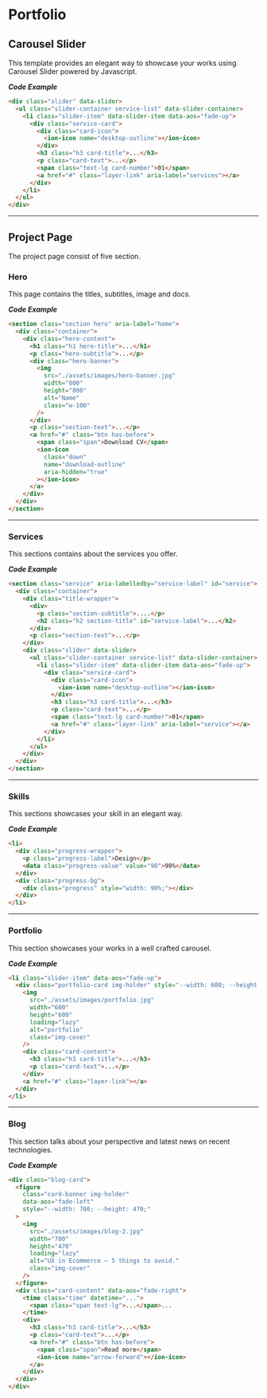 # Portfolio

## Carousel Slider

This template provides an elegant way to showcase your works using Carousel Slider powered by Javascript.

**_Code Example_**

```html
<div class="slider" data-slider>
  <ul class="slider-container service-list" data-slider-container>
    <li class="slider-item" data-slider-item data-aos="fade-up">
      <div class="service-card">
        <div class="card-icon">
          <ion-icon name="desktop-outline"></ion-icon>
        </div>
        <h3 class="h3 card-title">...</h3>
        <p class="card-text">...</p>
        <span class="text-lg card-number">01</span>
        <a href="#" class="layer-link" aria-label="services"></a>
      </div>
    </li>
  </ul>
</div>
```

---

## Project Page

The project page consist of five section.

### Hero

This page contains the titles, subtitles, image and docs.

**_Code Example_**

```html
<section class="section hero" aria-label="home">
  <div class="container">
    <div class="hero-content">
      <h1 class="h1 hero-title">...</h1>
      <p class="hero-subtitle">...</p>
      <div class="hero-banner">
        <img
          src="./assets/images/hero-banner.jpg"
          width="800"
          height="800"
          alt="Name"
          class="w-100"
        />
      </div>
      <p class="section-text">...</p>
      <a href="#" class="btn has-before">
        <span class="span">Download CV</span>
        <ion-icon
          class="down"
          name="download-outline"
          aria-hidden="true"
        ></ion-icon>
      </a>
    </div>
  </div>
</section>
```

---

### Services

This sections contains about the services you offer.

**_Code Example_**

```html
<section class="service" aria-labelledby="service-label" id="service">
  <div class="container">
    <div class="title-wrapper">
      <div>
        <p class="section-subtitle">....</p>
        <h2 class="h2 section-title" id="service-label">...</h2>
      </div>
      <p class="section-text">...</p>
    </div>
    <div class="slider" data-slider>
      <ul class="slider-container service-list" data-slider-container>
        <li class="slider-item" data-slider-item data-aos="fade-up">
          <div class="service-card">
            <div class="card-icon">
              <ion-icon name="desktop-outline"></ion-icon>
            </div>
            <h3 class="h3 card-title">...</h3>
            <p class="card-text">...</p>
            <span class="text-lg card-number">01</span>
            <a href="#" class="layer-link" aria-label="service"></a>
          </div>
        </li>
      </ul>
    </div>
  </div>
</section>
```

---

### Skills

This sections showcases your skill in an elegant way.

**_Code Example_**

```html
<li>
  <div class="progress-wrapper">
    <p class="progress-label">Design</p>
    <data class="progress-value" value="90">90%</data>
  </div>
  <div class="progress-bg">
    <div class="progress" style="width: 90%;"></div>
  </div>
</li>
```

---

### Portfolio

This section showcases your works in a well crafted carousel.

**_Code Example_**

```html
<li class="slider-item" data-aos="fade-up">
  <div class="portfolio-card img-holder" style="--width: 600; --height: 600;">
    <img
      src="./assets/images/portfolio.jpg"
      width="600"
      height="600"
      loading="lazy"
      alt="portfolio"
      class="img-cover"
    />
    <div class="card-content">
      <h3 class="h3 card-title">...</h3>
      <p class="card-text">...</p>
    </div>
    <a href="#" class="layer-link"></a>
  </div>
</li>
```

---

### Blog

This section talks about your perspective and latest news on recent technologies.

**_Code Example_**

```html
<div class="blog-card">
  <figure
    class="card-banner img-holder"
    data-aos="fade-left"
    style="--width: 700; --height: 470;"
  >
    <img
      src="./assets/images/blog-2.jpg"
      width="700"
      height="470"
      loading="lazy"
      alt="UX in Ecommerce – 5 things to avoid."
      class="img-cover"
    />
  </figure>
  <div class="card-content" data-aos="fade-right">
    <time class="time" datetime="...">
      <span class="span text-lg">...</span>...
    </time>
    <div>
      <h3 class="h3 card-title">...</h3>
      <p class="card-text">...</p>
      <a href="#" class="btn has-before">
        <span class="span">Read more</span>
        <ion-icon name="arrow-forward"></ion-icon>
      </a>
    </div>
  </div>
</div>
```
